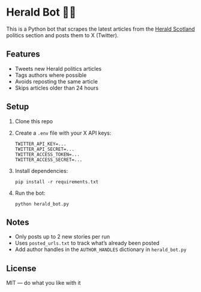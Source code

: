 # Herald Bot 📰🤖

This is a Python bot that scrapes the latest articles from the [Herald Scotland](https://www.heraldscotland.com/politics/) politics section and posts them to X (Twitter).

## Features
- Tweets new Herald politics articles
- Tags authors where possible
- Avoids reposting the same article
- Skips articles older than 24 hours

## Setup

1. Clone this repo
2. Create a `.env` file with your X API keys:
    ```env
    TWITTER_API_KEY=...
    TWITTER_API_SECRET=...
    TWITTER_ACCESS_TOKEN=...
    TWITTER_ACCESS_SECRET=...
    ```
3. Install dependencies:
    ```
    pip install -r requirements.txt
    ```

4. Run the bot:
    ```
    python herald_bot.py
    ```

## Notes
- Only posts up to 2 new stories per run
- Uses `posted_urls.txt` to track what’s already been posted
- Add author handles in the `AUTHOR_HANDLES` dictionary in `herald_bot.py`

## License
MIT — do what you like with it
